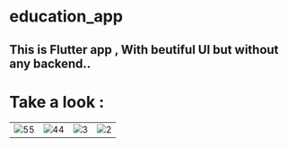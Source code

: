 # education_app

## This is Flutter app  , With beutiful UI but without any backend..

# Take a look : 

<table>
  <tr>
    <td><img src="https://github.com/MuhammadBun/Courses-App/assets/93766485/955be0f5-3399-42c1-83fb-79f9ab3d89b7" alt="55"></td>
    <td><img src="https://github.com/MuhammadBun/Courses-App/assets/93766485/a7e1edf2-e4f0-4f4a-89ad-ffcfe380a19d" alt="44"></td>
    <td><img src="https://github.com/MuhammadBun/Courses-App/assets/93766485/9e833d53-1bfc-468d-9980-55bebf7c0de2" alt="3"></td>
    <td><img src="https://github.com/MuhammadBun/Courses-App/assets/93766485/0f0ddd1a-9401-4d34-949e-a4c1dd5606c7" alt="2"></td>
 
  </tr>
</table>
